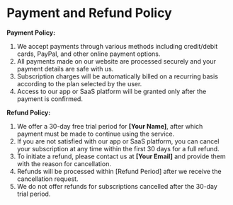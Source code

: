 # **Payment and Refund Policy**

**Payment Policy:**

1. We accept payments through various methods including credit/debit cards, PayPal, and other online payment options.
2. All payments made on our website are processed securely and your payment details are safe with us.
3. Subscription charges will be automatically billed on a recurring basis according to the plan selected by the user.
4. Access to our app or SaaS platform will be granted only after the payment is confirmed.

**Refund Policy:**

1. We offer a 30-day free trial period for **[Your Name]**, after which payment must be made to continue using the service.
2. If you are not satisfied with our app or SaaS platform, you can cancel your subscription at any time within the first 30 days for a full refund.
3. To initiate a refund, please contact us at **[Your Email]** and provide them with the reason for cancellation.
4. Refunds will be processed within [Refund Period] after we receive the cancellation request.
5. We do not offer refunds for subscriptions cancelled after the 30-day trial period.
